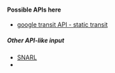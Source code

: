 #### Possible APIs here
* [google transit API - static transit](https://developers.google.com/transit/gtfs/reference/)

##### Other API-like input
* [SNARL](http://queensland.snarl.com.au/map)
* 
